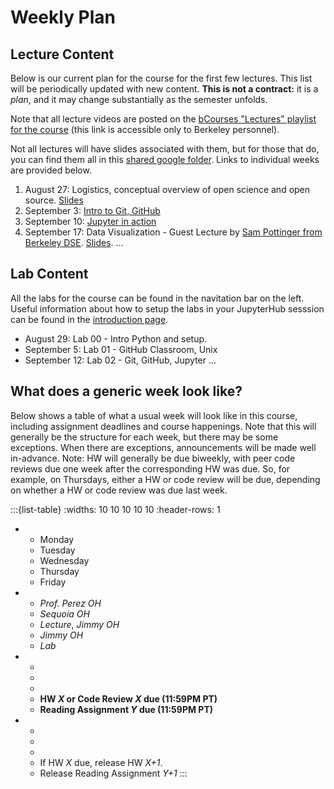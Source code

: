 # Weekly Plan

## Lecture Content

Below is our current plan for the course for the first few lectures. This list will be periodically updated with new content. **This is not a contract:** it is a _plan_, and it may change substantially as the semester unfolds.

Note that all lecture videos are posted on the [bCourses "Lectures" playlist for the course](https://bcourses.berkeley.edu/courses/1546508/external_tools/90481) (this link is accessible only to Berkeley personnel).

Not all lectures will have slides associated with them, but for those that do, you can find them all in this [shared google folder](https://drive.google.com/drive/u/1/folders/1u58VESS6yFibuYw7-1v3-ZI5R0pk8h7o). Links to individual weeks are provided below.

1. August 27: Logistics, conceptual overview of open science and open source. [Slides](https://docs.google.com/presentation/d/1tbgKqY2tW-lZsnA1AvwX5azwL4JV2K9F-nFn65CBP5I/edit)
2. September 3:  [Intro to Git, GitHub](../lectures/intro-git/intro.ipynb)
3. September 10: [Jupyter in action](../lectures/intro-jupyter/Index.ipynb)
4. September 17: Data Visualization - Guest Lecture by [Sam Pottinger from Berkeley DSE](https://dse.berkeley.edu/people/sam-pottinger). [Slides](https://drive.google.com/drive/u/1/folders/1u58VESS6yFibuYw7-1v3-ZI5R0pk8h7o).
...

## Lab Content

All the labs for the course can be found in the navitation bar on the left. Useful information about how to setup the labs in your JupyterHub sesssion can be found in the [introduction page](../lab/intro/intro.ipynb).

* August 29: Lab 00 - Intro Python and setup.
* September 5: Lab 01 - GitHub Classroom, Unix
* September 12: Lab 02 - Git, GitHub, Jupyter
...

## What does a generic week look like?

Below shows a table of what a usual week will look like in this course, including assignment deadlines and course happenings. Note that this will generally be the structure for each week, but there may be some exceptions. When there are exceptions, announcements will be made well in-advance. Note: HW will generally be due biweekly, with peer code reviews due one week after the corresponding HW was due. So, for example, on Thursdays, either a HW or code review will be due, depending on whether a HW or code review was due last week.

:::{list-table} 
:widths: 10 10 10 10 10
:header-rows: 1

*   - Monday
    - Tuesday
    - Wednesday
    - Thursday
    - Friday
*   - *Prof. Perez OH*
    - *Sequoia OH*
    - *Lecture*, *Jimmy OH*
    - *Jimmy OH*
    - *Lab*
*   - 
    - 
    - 
    - **HW *X* or Code Review *X* due (11:59PM PT)**
    - **Reading Assignment *Y* due (11:59PM PT)**
*   - 
    - 
    - 
    - If HW *X* due, release HW *X+1*.
    - Release Reading Assignment *Y+1*
:::

